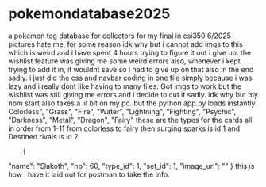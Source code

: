 # pokemondatabase2025
a pokemon tcg database for collectors for my final in csi350 6/2025
pictures hate me, for some reason idk why but i cannot add imgs to this which is weird and i have spent 4 hours trying to figure it out i give up.
the wishlist feature was giving me some weird errors also, whenever i kept trying to add it in, it wouldnt save so i had to give up on that also in the end sadly.
i just did the css and navbar coding in one file simply because i was lazy and i really dont like having to many files. 
Got imgs to work but the wishlist was still giving me errors and i decide to cut it sadly.
idk why but my npm start also takes a lil bit on my pc. but the python app.py loads instantly 
Colorless", "Grass", "Fire", "Water", "Lightning",
        "Fighting", "Psychic", "Darkness", "Metal", "Dragon", "Fairy"
        these are the types for the cards all in order from 1-11 from colorless to fairy
        then surging sparks is id 1 and Destined rivals is id 2 

        {
  "name": "Slakoth",
  "hp": 60,
  "type_id": 1,
  "set_id": 1,
  "image_url": ""
}
this is how i have it laid out for postman to take the info. 